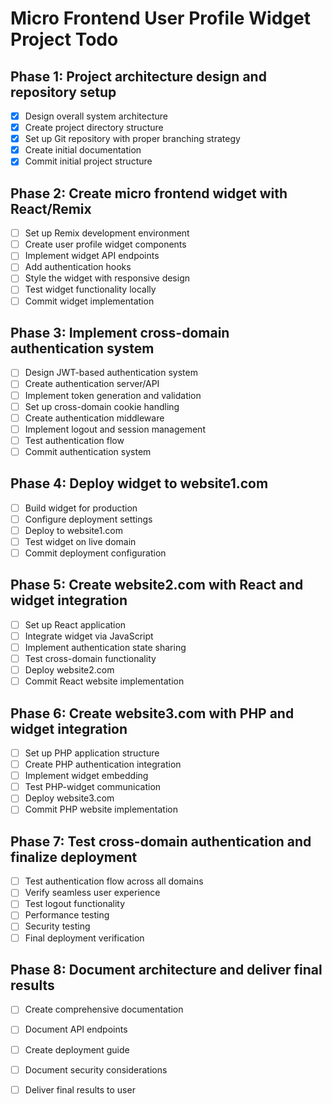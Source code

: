 # Micro Frontend User Profile Widget Project Todo

## Phase 1: Project architecture design and repository setup
- [x] Design overall system architecture
- [x] Create project directory structure
- [x] Set up Git repository with proper branching strategy
- [x] Create initial documentation
- [x] Commit initial project structure

## Phase 2: Create micro frontend widget with React/Remix
- [ ] Set up Remix development environment
- [ ] Create user profile widget components
- [ ] Implement widget API endpoints
- [ ] Add authentication hooks
- [ ] Style the widget with responsive design
- [ ] Test widget functionality locally
- [ ] Commit widget implementation

## Phase 3: Implement cross-domain authentication system
- [ ] Design JWT-based authentication system
- [ ] Create authentication server/API
- [ ] Implement token generation and validation
- [ ] Set up cross-domain cookie handling
- [ ] Create authentication middleware
- [ ] Implement logout and session management
- [ ] Test authentication flow
- [ ] Commit authentication system

## Phase 4: Deploy widget to website1.com
- [ ] Build widget for production
- [ ] Configure deployment settings
- [ ] Deploy to website1.com
- [ ] Test widget on live domain
- [ ] Commit deployment configuration

## Phase 5: Create website2.com with React and widget integration
- [ ] Set up React application
- [ ] Integrate widget via JavaScript
- [ ] Implement authentication state sharing
- [ ] Test cross-domain functionality
- [ ] Deploy website2.com
- [ ] Commit React website implementation

## Phase 6: Create website3.com with PHP and widget integration
- [ ] Set up PHP application structure
- [ ] Create PHP authentication integration
- [ ] Implement widget embedding
- [ ] Test PHP-widget communication
- [ ] Deploy website3.com
- [ ] Commit PHP website implementation

## Phase 7: Test cross-domain authentication and finalize deployment
- [ ] Test authentication flow across all domains
- [ ] Verify seamless user experience
- [ ] Test logout functionality
- [ ] Performance testing
- [ ] Security testing
- [ ] Final deployment verification

## Phase 8: Document architecture and deliver final results
- [ ] Create comprehensive documentation
- [ ] Document API endpoints
- [ ] Create deployment guide
- [ ] Document security considerations
- [ ] Deliver final results to user

